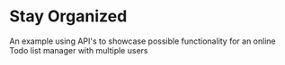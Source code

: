 # Stay Organized
 An example using API's to showcase possible functionality for an online Todo list manager with multiple users
